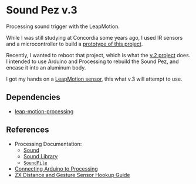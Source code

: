 # Sound Pez v.3

Processing sound trigger with the LeapMotion.

While I was still studying at Concordia some years ago, I used IR sensors and a microcontroller to build a [prototype of this project](http://jansensan.net/portfolio/sound-pez).

Recently, I wanted to reboot that project, which is what the [v.2 project](https://github.com/jansensan/sound-pez-2) does. I intended to use Arduino and Processing to rebuild the Sound Pez, and encase it into an aluminum body.

I got my hands on a [LeapMotion sensor](https://www.leapmotion.com/), this what v.3 will attempt to use.


## Dependencies

- [leap-motion-processing](https://github.com/nok/leap-motion-processing)


## References

* Processing Documentation:
	* [Sound](https://processing.org/tutorials/sound/)
	* [Sound Library](https://processing.org/reference/libraries/sound/)
	* [`SoundFile`](https://processing.org/reference/libraries/sound/SoundFile.html)
* [Connecting Arduino to Processing](https://learn.sparkfun.com/tutorials/connecting-arduino-to-processing)
* [ZX Distance and Gesture Sensor Hookup Guide](https://learn.sparkfun.com/tutorials/zx-distance-and-gesture-sensor-hookup-guide)